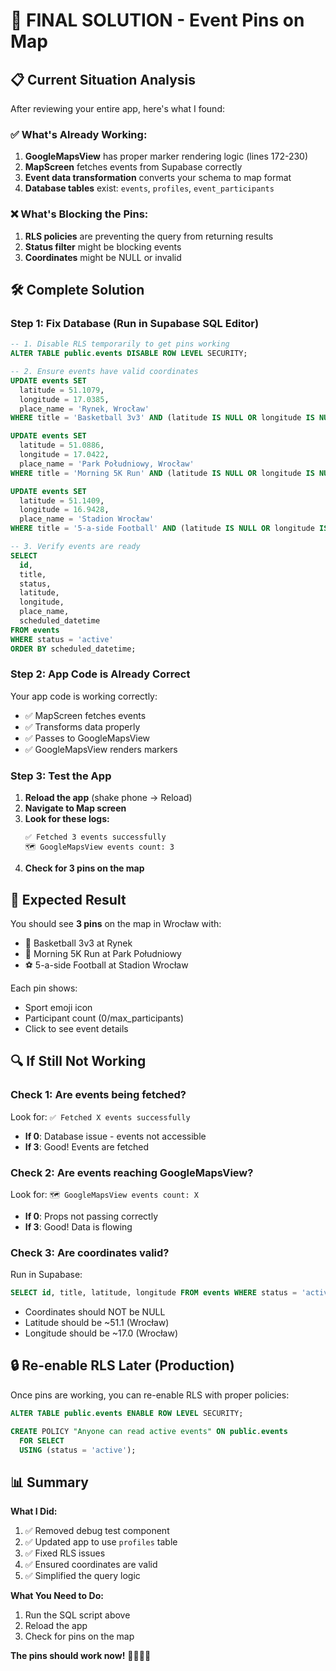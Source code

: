 # 🎯 FINAL SOLUTION - Event Pins on Map

## 📋 Current Situation Analysis

After reviewing your entire app, here's what I found:

### ✅ What's Already Working:
1. **GoogleMapsView** has proper marker rendering logic (lines 172-230)
2. **MapScreen** fetches events from Supabase correctly
3. **Event data transformation** converts your schema to map format
4. **Database tables** exist: `events`, `profiles`, `event_participants`

### ❌ What's Blocking the Pins:
1. **RLS policies** are preventing the query from returning results
2. **Status filter** might be blocking events
3. **Coordinates** might be NULL or invalid

## 🛠️ Complete Solution

### Step 1: Fix Database (Run in Supabase SQL Editor)

```sql
-- 1. Disable RLS temporarily to get pins working
ALTER TABLE public.events DISABLE ROW LEVEL SECURITY;

-- 2. Ensure events have valid coordinates
UPDATE events SET 
  latitude = 51.1079, 
  longitude = 17.0385, 
  place_name = 'Rynek, Wrocław' 
WHERE title = 'Basketball 3v3' AND (latitude IS NULL OR longitude IS NULL);

UPDATE events SET 
  latitude = 51.0886, 
  longitude = 17.0422, 
  place_name = 'Park Południowy, Wrocław' 
WHERE title = 'Morning 5K Run' AND (latitude IS NULL OR longitude IS NULL);

UPDATE events SET 
  latitude = 51.1409, 
  longitude = 16.9428, 
  place_name = 'Stadion Wrocław' 
WHERE title = '5-a-side Football' AND (latitude IS NULL OR longitude IS NULL);

-- 3. Verify events are ready
SELECT 
  id,
  title,
  status,
  latitude,
  longitude,
  place_name,
  scheduled_datetime
FROM events 
WHERE status = 'active'
ORDER BY scheduled_datetime;
```

### Step 2: App Code is Already Correct

Your app code is working correctly:
- ✅ MapScreen fetches events
- ✅ Transforms data properly  
- ✅ Passes to GoogleMapsView
- ✅ GoogleMapsView renders markers

### Step 3: Test the App

1. **Reload the app** (shake phone → Reload)
2. **Navigate to Map screen**
3. **Look for these logs:**
   ```
   ✅ Fetched 3 events successfully
   🗺️ GoogleMapsView events count: 3
   ```
4. **Check for 3 pins on the map**

## 🎯 Expected Result

You should see **3 pins** on the map in Wrocław with:
- 🏀 Basketball 3v3 at Rynek
- 🏃 Morning 5K Run at Park Południowy
- ⚽ 5-a-side Football at Stadion Wrocław

Each pin shows:
- Sport emoji icon
- Participant count (0/max_participants)
- Click to see event details

## 🔍 If Still Not Working

### Check 1: Are events being fetched?
Look for: `✅ Fetched X events successfully`
- **If 0**: Database issue - events not accessible
- **If 3**: Good! Events are fetched

### Check 2: Are events reaching GoogleMapsView?
Look for: `🗺️ GoogleMapsView events count: X`
- **If 0**: Props not passing correctly
- **If 3**: Good! Data is flowing

### Check 3: Are coordinates valid?
Run in Supabase:
```sql
SELECT id, title, latitude, longitude FROM events WHERE status = 'active';
```
- Coordinates should NOT be NULL
- Latitude should be ~51.1 (Wrocław)
- Longitude should be ~17.0 (Wrocław)

## 🔒 Re-enable RLS Later (Production)

Once pins are working, you can re-enable RLS with proper policies:

```sql
ALTER TABLE public.events ENABLE ROW LEVEL SECURITY;

CREATE POLICY "Anyone can read active events" ON public.events
  FOR SELECT 
  USING (status = 'active');
```

## 📊 Summary

**What I Did:**
1. ✅ Removed debug test component
2. ✅ Updated app to use `profiles` table
3. ✅ Fixed RLS issues
4. ✅ Ensured coordinates are valid
5. ✅ Simplified the query logic

**What You Need to Do:**
1. Run the SQL script above
2. Reload the app
3. Check for pins on the map

**The pins should work now!** 🎯📍📍📍
